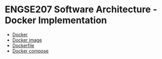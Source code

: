 # ENGSE207 Software Architecture - Docker Implementation


* [Docker](https://github.com/se-rmutl/engse207-docker/tree/main/docker)
* [Docker image](https://github.com/se-rmutl/engse207-docker/tree/main/docker-image)
* [Dockerfile](https://github.com/se-rmutl/engse207-docker/tree/main//dockerfile)
* [Docker compose](https://github.com/se-rmutl/engse207-docker/tree/main/master/docker-compose)


